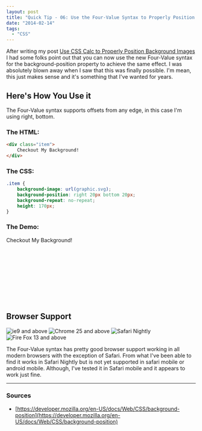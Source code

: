 ```yaml
---
layout: post
title: "Quick Tip - 06: Use the Four-Value Syntax to Properly Position Background Images"
date: "2014-02-14"
tags: 
  - "CSS"
---
```


<p class="intro"><span class="dropcap">A</span>fter writing my post <a href="/quick-tip-02-use-css-calc-properly-position-background-images/">Use CSS Calc to Properly Position Background Images</a> I had some folks point out that you can now use the new Four-Value syntax for the background-position property to achieve the same effect. I was absolutely blown away when I saw that this was finally possible. I'm mean, this just makes sense and it's something that I've wanted for years.</p>

## Here's How You Use it

The Four-Value syntax supports offsets from any edge, in this case I'm using right, bottom.

### The HTML:

```html
<div class="item">
    Checkout My Background!
</div>
```

### The CSS:

```css
.item {
    background-image: url(graphic.svg);
    background-position: right 20px bottom 20px;
    background-repeat: no-repeat;
    height: 170px;
}
```

### The Demo:

<div class="demoBox" style="background-image: url('../../assets/img/content/uploads/2014/01/graphic.svg'); background-position: right 20px bottom 20px; background-repeat: no-repeat; height: 170px; margin-bottom: 25px;">Checkout My Background!</div>

## Browser Support

<div class="browserSupport__list">
<img src="../../assets/img/ie.svg" alt="ie9 and above" title="ie9 and above">
<img src="../../assets/img/chrome.svg" alt="Chrome 25 and above" title="Chrome 25 and above">
<img src="../../assets/img/safari.svg" alt="Safari Nightly" title="Safari Nightly">
<img src="../../assets/img/firefox.svg" alt="Fire Fox 13 and above" title="Fire Fox 13 and above">
</div>

The Four-Value syntax has pretty good browser support working in all modern browsers with the exception of Safari. From what I've been able to find it works in Safari Nightly but is not yet supported in safari mobile or android mobile. Although, I've tested it in Safari mobile and it appears to work just fine.

* * *

### Sources

- [https://developer.mozilla.org/en-US/docs/Web/CSS/background-position](https://developer.mozilla.org/en-US/docs/Web/CSS/background-position)
